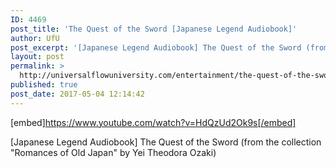 ```yaml
---
ID: 4469
post_title: 'The Quest of the Sword [Japanese Legend Audiobook]'
author: UfU
post_excerpt: '[Japanese Legend Audiobook] The Quest of the Sword (from the collection "Romances of Old Japan" by Yei Theodora Ozaki)'
layout: post
permalink: >
  http://universalflowuniversity.com/entertainment/the-quest-of-the-sword-japanese-legend-audiobook/
published: true
post_date: 2017-05-04 12:14:42
---
```

[embed]https://www.youtube.com/watch?v=HdQzUd2Ok9s[/embed]<br>
<p>[Japanese Legend Audiobook] The Quest of the Sword (from the collection "Romances of Old Japan" by Yei Theodora Ozaki)</p>